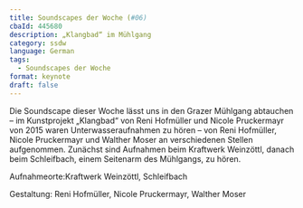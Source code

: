 ```yaml
---
title: Soundscapes der Woche (#06)
cbaId: 445680
description: „Klangbad“ im Mühlgang
category: ssdw
language: German
tags:
  - Soundscapes der Woche
format: keynote
draft: false
---
```

Die Soundscape dieser Woche lässt uns in den Grazer Mühlgang abtauchen – im Kunstprojekt „Klangbad“ von Reni Hofmüller und Nicole Pruckermayr von 2015 waren Unterwasseraufnahmen zu hören –  von Reni Hofmüller, Nicole Pruckermayr und Walther Moser an verschiedenen Stellen aufgenommen. Zunächst sind Aufnahmen beim Kraftwerk Weinzöttl, danach beim Schleifbach, einem Seitenarm des Mühlgangs, zu hören.

Aufnahmeorte:Kraftwerk Weinzöttl, Schleifbach

Gestaltung: Reni Hofmüller, Nicole Pruckermayr, Walther Moser

